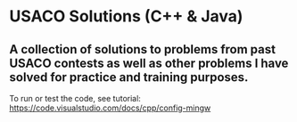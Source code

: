 # USACO Solutions (C++ & Java)
A collection of solutions to problems from past USACO contests as well as other problems
I have solved for practice and training purposes.
---
To run or test the code, see tutorial: https://code.visualstudio.com/docs/cpp/config-mingw
